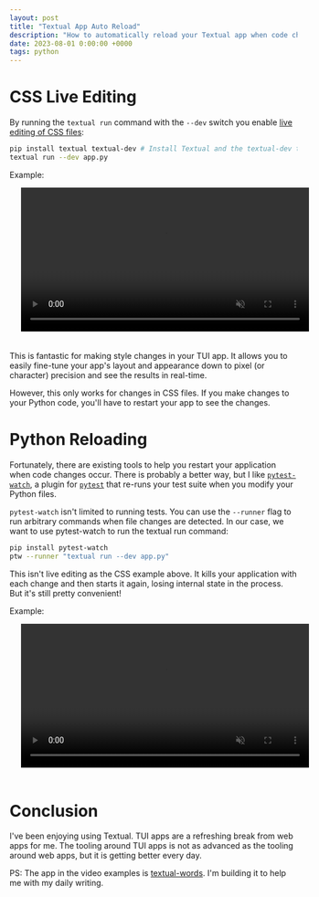 ```yaml
---
layout: post
title: "Textual App Auto Reload"
description: "How to automatically reload your Textual app when code changes occur"
date: 2023-08-01 0:00:00 +0000
tags: python
---
```


# CSS Live Editing

By running the `textual run` command with the `--dev` switch you enable [live editing of CSS files](https://textual.textualize.io/guide/devtools/#live-editing):

```bash
pip install textual textual-dev # Install Textual and the textual-dev tools
textual run --dev app.py
```

Example:

<video style="width:100%; padding: 0 20px 20px 20px;" src="/assets/videos/textual-live-css.mp4" muted autoplay loop></video>

This is fantastic for making style changes in your TUI app. It allows you to easily fine-tune your app's layout and appearance down to pixel (or character) precision and see the results in real-time.

However, this only works for changes in CSS files. If you make changes to your Python code, you'll have to restart your app to see the changes.

# Python Reloading

Fortunately, there are existing tools to help you restart your application when code changes occur. There is probably a better way, but I like [`pytest-watch`](https://pypi.org/project/pytest-watch/), a plugin for [`pytest`](https://pypi.org/project/pytest/) that re-runs your test suite when you modify your Python files.

`pytest-watch` isn't limited to running tests. You can use the `--runner` flag to run arbitrary commands when file changes are detected. In our case, we want to use pytest-watch to run the textual run command:

```bash
pip install pytest-watch
ptw --runner "textual run --dev app.py"
```

This isn't live editing as the CSS example above. It kills your application with each change and then starts it again, losing internal state in the process. But it's still pretty convenient!

Example:

<video style="width:100%; padding: 0 20px 20px 20px;" src="/assets/videos/textual-reload-python.mp4" muted autoplay loop></video>

# Conclusion

I've been enjoying using Textual. TUI apps are a refreshing break from web apps for me. The tooling around TUI apps is not as advanced as the tooling around web apps, but it is getting better every day.

PS: The app in the video examples is [textual-words](https://github.com/anze3db/textual-words). I'm building it to help me with my daily writing.
